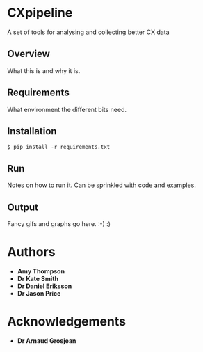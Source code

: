 # CXpipeline
A set of tools for analysing and collecting better CX data

## Overview
What this is and why it is.


## Requirements
What environment the different bits need.

## Installation
```
$ pip install -r requirements.txt
```

## Run
Notes on how to run it. Can be sprinkled with code and examples.


## Output
Fancy gifs and graphs go here.
:-) :) 

# Authors
- **Amy Thompson**
- **Dr Kate Smith**
- **Dr Daniel Eriksson**
- **Dr Jason Price**

# Acknowledgements
- **Dr Arnaud Grosjean**

